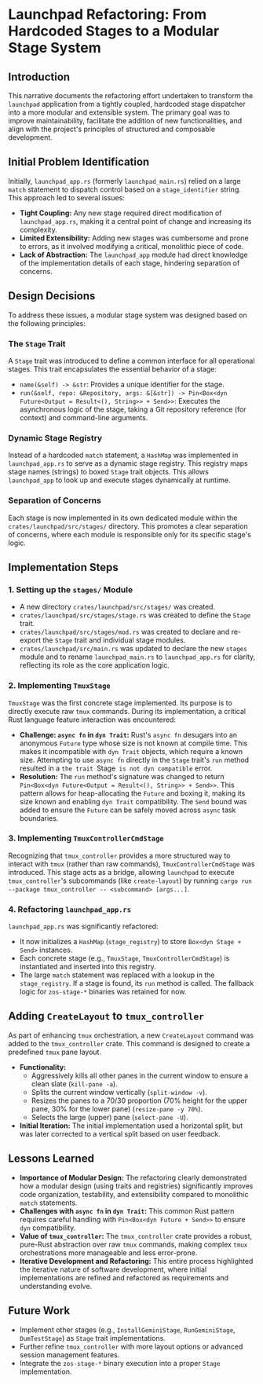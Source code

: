 # Launchpad Refactoring: From Hardcoded Stages to a Modular Stage System

## Introduction
This narrative documents the refactoring effort undertaken to transform the `launchpad` application from a tightly coupled, hardcoded stage dispatcher into a more modular and extensible system. The primary goal was to improve maintainability, facilitate the addition of new functionalities, and align with the project's principles of structured and composable development.

## Initial Problem Identification
Initially, `launchpad_app.rs` (formerly `launchpad_main.rs`) relied on a large `match` statement to dispatch control based on a `stage_identifier` string. This approach led to several issues:
*   **Tight Coupling:** Any new stage required direct modification of `launchpad_app.rs`, making it a central point of change and increasing its complexity.
*   **Limited Extensibility:** Adding new stages was cumbersome and prone to errors, as it involved modifying a critical, monolithic piece of code.
*   **Lack of Abstraction:** The `launchpad_app` module had direct knowledge of the implementation details of each stage, hindering separation of concerns.

## Design Decisions
To address these issues, a modular stage system was designed based on the following principles:

### The `Stage` Trait
A `Stage` trait was introduced to define a common interface for all operational stages. This trait encapsulates the essential behavior of a stage:
*   `name(&self) -> &str`: Provides a unique identifier for the stage.
*   `run(&self, repo: &Repository, args: &[&str]) -> Pin<Box<dyn Future<Output = Result<(), String>> + Send>>`: Executes the asynchronous logic of the stage, taking a Git repository reference (for context) and command-line arguments.

### Dynamic Stage Registry
Instead of a hardcoded `match` statement, a `HashMap` was implemented in `launchpad_app.rs` to serve as a dynamic stage registry. This registry maps stage names (strings) to boxed `Stage` trait objects. This allows `launchpad_app` to look up and execute stages dynamically at runtime.

### Separation of Concerns
Each stage is now implemented in its own dedicated module within the `crates/launchpad/src/stages/` directory. This promotes a clear separation of concerns, where each module is responsible only for its specific stage's logic.

## Implementation Steps

### 1. Setting up the `stages/` Module
*   A new directory `crates/launchpad/src/stages/` was created.
*   `crates/launchpad/src/stages/stage.rs` was created to define the `Stage` trait.
*   `crates/launchpad/src/stages/mod.rs` was created to declare and re-export the `Stage` trait and individual stage modules.
*   `crates/launchpad/src/main.rs` was updated to declare the new `stages` module and to rename `launchpad_main.rs` to `launchpad_app.rs` for clarity, reflecting its role as the core application logic.

### 2. Implementing `TmuxStage`
`TmuxStage` was the first concrete stage implemented. Its purpose is to directly execute raw `tmux` commands. During its implementation, a critical Rust language feature interaction was encountered:
*   **Challenge: `async fn` in `dyn Trait`:** Rust's `async fn` desugars into an anonymous `Future` type whose size is not known at compile time. This makes it incompatible with `dyn Trait` objects, which require a known size. Attempting to use `async fn` directly in the `Stage` trait's `run` method resulted in a `the trait `Stage` is not dyn compatible` error.
*   **Resolution:** The `run` method's signature was changed to return `Pin<Box<dyn Future<Output = Result<(), String>> + Send>>`. This pattern allows for heap-allocating the `Future` and boxing it, making its size known and enabling `dyn Trait` compatibility. The `Send` bound was added to ensure the `Future` can be safely moved across `async` task boundaries.

### 3. Implementing `TmuxControllerCmdStage`
Recognizing that `tmux_controller` provides a more structured way to interact with `tmux` (rather than raw commands), `TmuxControllerCmdStage` was introduced. This stage acts as a bridge, allowing `launchpad` to execute `tmux_controller`'s subcommands (like `create-layout`) by running `cargo run --package tmux_controller -- <subcommand> [args...]`.

### 4. Refactoring `launchpad_app.rs`
`launchpad_app.rs` was significantly refactored:
*   It now initializes a `HashMap` (`stage_registry`) to store `Box<dyn Stage + Send>` instances.
*   Each concrete stage (e.g., `TmuxStage`, `TmuxControllerCmdStage`) is instantiated and inserted into this registry.
*   The large `match` statement was replaced with a lookup in the `stage_registry`. If a stage is found, its `run` method is called. The fallback logic for `zos-stage-*` binaries was retained for now.

## Adding `CreateLayout` to `tmux_controller`
As part of enhancing `tmux` orchestration, a new `CreateLayout` command was added to the `tmux_controller` crate. This command is designed to create a predefined `tmux` pane layout.
*   **Functionality:**
    *   Aggressively kills all other panes in the current window to ensure a clean slate (`kill-pane -a`).
    *   Splits the current window vertically (`split-window -v`).
    *   Resizes the panes to a 70/30 proportion (70% height for the upper pane, 30% for the lower pane) (`resize-pane -y 70%`).
    *   Selects the large (upper) pane (`select-pane -U`).
*   **Initial Iteration:** The initial implementation used a horizontal split, but was later corrected to a vertical split based on user feedback.

## Lessons Learned
*   **Importance of Modular Design:** The refactoring clearly demonstrated how a modular design (using traits and registries) significantly improves code organization, testability, and extensibility compared to monolithic `match` statements.
*   **Challenges with `async fn` in `dyn Trait`:** This common Rust pattern requires careful handling with `Pin<Box<dyn Future + Send>>` to ensure `dyn` compatibility.
*   **Value of `tmux_controller`:** The `tmux_controller` crate provides a robust, pure-Rust abstraction over raw `tmux` commands, making complex `tmux` orchestrations more manageable and less error-prone.
*   **Iterative Development and Refactoring:** This entire process highlighted the iterative nature of software development, where initial implementations are refined and refactored as requirements and understanding evolve.

## Future Work
*   Implement other stages (e.g., `InstallGeminiStage`, `RunGeminiStage`, `DumTestStage`) as `Stage` trait implementations.
*   Further refine `tmux_controller` with more layout options or advanced session management features.
*   Integrate the `zos-stage-*` binary execution into a proper `Stage` implementation.
